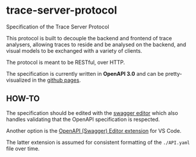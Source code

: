 # trace-server-protocol

Specification of the Trace Server Protocol

This protocol is built to decouple the backend and frontend of trace analysers, allowing traces to reside and be analysed on the backend, and visual models to be exchanged with a variety of clients.

The protocol is meant to be RESTful, over HTTP.

The specification is currently written in **OpenAPI 3.0** and can be pretty-visualized in the [github pages](https://theia-ide.github.io/trace-server-protocol/).

## HOW-TO

The specification should be edited with the [swagger editor](https://swagger.io/swagger-editor/) which also handles validating that the OpenAPI specification is respected.

Another option is the [OpenAPI (Swagger) Editor extension](https://marketplace.visualstudio.com/items?itemName=42Crunch.vscode-openapi) for VS Code.

The latter extension is assumed for consistent formatting of the `./API.yaml` file over time.
